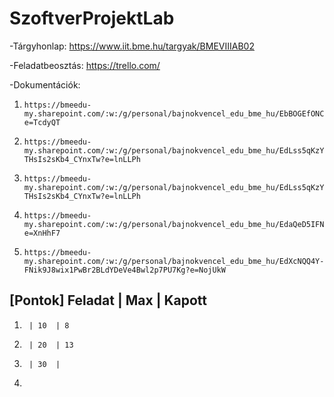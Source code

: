 # SzoftverProjektLab

-Tárgyhonlap: https://www.iit.bme.hu/targyak/BMEVIIIAB02

-Feladatbeosztás: https://trello.com/

-Dokumentációk:

1)     https://bmeedu-my.sharepoint.com/:w:/g/personal/bajnokvencel_edu_bme_hu/EbBOGEfONCRKq15ngBnmJZcB1PGO0FhqBabNLw3wgTGZ5Q?e=TcdyQT

2)     https://bmeedu-my.sharepoint.com/:w:/g/personal/bajnokvencel_edu_bme_hu/EdLss5qKzYZBm8AyV4yI_8QBNEuw-THsIs2sKb4_CYnxTw?e=lnLLPh

3)     https://bmeedu-my.sharepoint.com/:w:/g/personal/bajnokvencel_edu_bme_hu/EdLss5qKzYZBm8AyV4yI_8QBNEuw-THsIs2sKb4_CYnxTw?e=lnLLPh

4)     https://bmeedu-my.sharepoint.com/:w:/g/personal/bajnokvencel_edu_bme_hu/EdaQeD5IFN5Kkeoc_73e9csBjCGoZi0rYbmvo12jx7DWDA?e=XnHhF7

5)     https://bmeedu-my.sharepoint.com/:w:/g/personal/bajnokvencel_edu_bme_hu/EdXcNQQ4Y-FNik9J8wix1PwBr2BLdYDeVe4Bwl2p7PU7Kg?e=NojUkW

[Pontok]  Feladat | Max | Kapott
----------------------------------
1)      | 10  | 8
2)      | 20  | 13
3)      | 30  | 
4)
